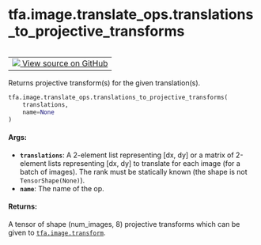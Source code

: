 <div itemscope itemtype="http://developers.google.com/ReferenceObject">
<meta itemprop="name" content="tfa.image.translate_ops.translations_to_projective_transforms" />
<meta itemprop="path" content="Stable" />
</div>

# tfa.image.translate_ops.translations_to_projective_transforms

<!-- Insert buttons and diff -->

<table class="tfo-notebook-buttons tfo-api" align="left">

<td>
  <a target="_blank" href="https://github.com/tensorflow/addons/tree/r0.7/tensorflow_addons/image/translate_ops.py#L25-L67">
    <img src="https://www.tensorflow.org/images/GitHub-Mark-32px.png" />
    View source on GitHub
  </a>
</td></table>



<!-- Equality marker -->
Returns projective transform(s) for the given translation(s).

``` python
tfa.image.translate_ops.translations_to_projective_transforms(
    translations,
    name=None
)
```



<!-- Placeholder for "Used in" -->


#### Args:


* <b>`translations`</b>: A 2-element list representing [dx, dy] or a matrix of
    2-element lists representing [dx, dy] to translate for each image
    (for a batch of images). The rank must be statically known
    (the shape is not `TensorShape(None)`).
* <b>`name`</b>: The name of the op.

#### Returns:

A tensor of shape (num_images, 8) projective transforms which can be
given to <a href="../../../tfa/image/transform.md"><code>tfa.image.transform</code></a>.



